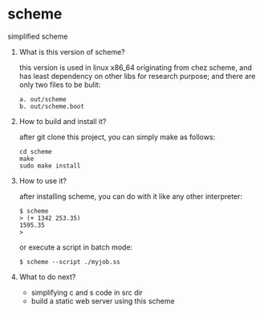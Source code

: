 # scheme
simplified scheme

1) What is this version of scheme?

   this version is used in linux x86_64 originating from chez scheme, and has least dependency on other libs for research purpose;
   and there are only two files to be bulit:
   
   ```
   a. out/scheme
   b. out/scheme.boot
   ```
   
2) How to build and install it?

   after git clone this project, you can simply make as follows:
   
   ```
   cd scheme
   make
   sudo make install
   ```
   
3) How to use it?
   
   after installing scheme, you can do with it like any other interpreter:
   
   ```
   $ scheme
   > (+ 1342 253.35)
   1595.35
   > 
   ```
   or execute a script in batch mode:
   
   ```
   $ scheme --script ./myjob.ss
   ```
   
4) What to do next?
   - simplifying c and s code in src dir
   - build a static web server using this scheme
